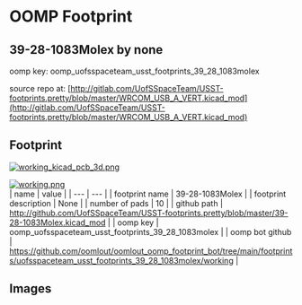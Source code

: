 # OOMP Footprint  
## 39-28-1083Molex  by none  
  
oomp key: oomp_uofsspaceteam_usst_footprints_39_28_1083molex  
  
source repo at: [http://gitlab.com/UofSSpaceTeam/USST-footprints.pretty/blob/master/WRCOM_USB_A_VERT.kicad_mod](http://gitlab.com/UofSSpaceTeam/USST-footprints.pretty/blob/master/WRCOM_USB_A_VERT.kicad_mod)  
## Footprint  
  
[![working_kicad_pcb_3d.png](working_kicad_pcb_3d_600.png)](working_kicad_pcb_3d.png)  
  
[![working.png](working_600.png)](working.png)  
| name | value | 
| --- | --- | 
| footprint name | 39-28-1083Molex | 
| footprint description | None | 
| number of pads | 10 | 
| github path | http://github.com/UofSSpaceTeam/USST-footprints.pretty/blob/master/39-28-1083Molex.kicad_mod | 
| oomp key | oomp_uofsspaceteam_usst_footprints_39_28_1083molex | 
| oomp bot github | https://github.com/oomlout/oomlout_oomp_footprint_bot/tree/main/footprints/uofsspaceteam_usst_footprints_39_28_1083molex/working | 
## Images  
